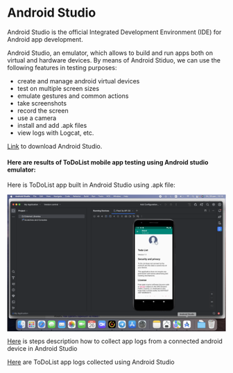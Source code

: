 # Android Studio

Android Studio is the official Integrated Development Environment (IDE) for Android app development. 

Android Studio, an emulator, which allows to build and run apps both on virtual and hardware devices. By means of Android Stiduo, we can use the following features in testing purposes:
- create and manage android virtual devices
- test on multiple screen sizes
- emulate gestures and common actions
- take screenshots
- record the screen
- use a camera
- install and add .apk files
- view logs with Logcat, etc.

<a href="https://developer.android.com/studio" target="_blank">Link</a> to download Android Studio.

#### Here are results of ToDoList mobile app testing using Android studio emulator:

Here is ToDoList app built in Android Studio using .apk file:

<div style="display:flex;">
<img src="Android_Studio_ToDoList_App_apk.png">
</div>


<a href="https://github.com/DariaMartinovskaya/Android_Studio/blob/main/App%20logs%20in%20Android%20Studio.md" target="_blank">Here</a> is steps description how to collect app logs from a connected android device in Android Studio

<a href="https://github.com/DariaMartinovskaya/Android_Studio/blob/main/ToDoList_logs.txt" target="_blank">Here</a> are ToDoList app logs collected using Android Studio
